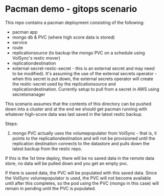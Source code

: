 # Pacman demo - gitops scenario

This repo contains a pacman deployment consisting of the following:

- pacman app
- mongo db & PVC (where high score data is stored)
- service
- route
- replicationsource (to backup the mongo PVC on a schedule using VolSync's restic mover)
- replicationdestination
- external-secret-restic-secret - this is an external secret and may need to be modified).  It's assuming the use
of the external secrets operator - when this secret is put down, the external secrets operator will create
the restic-secret used by the replicationsource and replicationdestination.  Currently setup to pull from a
secret in AWS using secretsmanager


This scenario assumes that the contents of this directory can be pushed down into a cluster and at the
end we should get pacman running with whatever high-score data was last saved in the latest restic backup.

Steps:
1. mongo PVC actually uses the volumepopulator from VolSync - that is, it points to the replicationdestination
and will not be provisioned until the replication destination connects to the datastore and pulls down the latest
backup from the restic repo.

If this is the 1st time deploy, there will be no saved data in the remote data store, no data will be pulled down 
and you get an empty pvc.

If there is saved data, the PVC will be populated with this saved data.  Since the VolSync volumepopulator is
used, the PVC will not become available until after this completes, so the pod using the PVC (mongo in this case)
will remain in pending until the PVC is populated.
